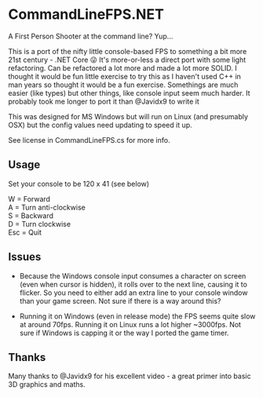 # CommandLineFPS.NET
A First Person Shooter at the command line? Yup...

This is a port of the nifty little console-based FPS to something a bit more 21st century - .NET Core 😜  It's more-or-less a direct port with some light refactoring. Can be refactored a lot more and made a lot more SOLID. I thought it would be fun little exercise to try this as I haven't used C++ in man years so thought it would be a fun exercise. Somethings are much easier (like types) but other things, like console input seem much harder. It probably took me longer to port it than @Javidx9 to write it

This was designed for MS Windows but will run on Linux (and presumably OSX) but the config values need updating to speed it up.

See license in CommandLineFPS.cs for more info.

## Usage

Set your console to be 120 x 41 (see below)

W = Forward  
A = Turn anti-clockwise  
S = Backward  
D = Turn clockwise  
Esc = Quit

## Issues

 - Because the Windows console input consumes a character on screen (even when cursor is hidden), it rolls over to the next line, causing it to flicker. So you need to either add an extra line to your console window than your game screen. Not sure if there is a way around this?

 - Running it on Windows (even in release mode) the FPS seems quite slow at around 70fps. Running it on Linux runs a lot higher ~3000fps. Not sure if Windows is capping it or the way I ported the game timer.

 ## Thanks

 Many thanks to @Javidx9 for his excellent video - a great primer into basic 3D graphics and maths. 
